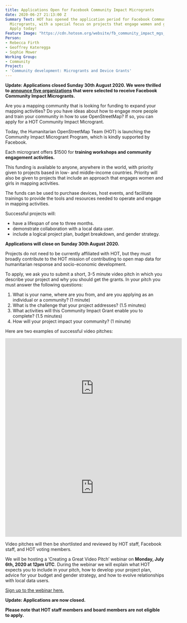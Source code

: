 ```yaml
---
title: Applications Open for Facebook Community Impact Microgrants
date: 2020-06-27 21:13:00 Z
Summary Text: HOT has opened the application period for Facebook Community Impact
  Microgrants, with a special focus on projects that engage women and girls in mapping.
  Apply today!
Feature Image: "https://cdn.hotosm.org/website/fb_community_impact_mgs_v1_720.png"
Person:
- Rebecca Firth
- Geoffrey Kateregga
- Sophie Mower
Working Group:
- Community
Project:
- 'Community development: Microgrants and Device Grants'
---
```


**Update: Applications closed Sunday 30th August 2020. We were thrilled to [announce five organizations](https://www.hotosm.org/updates/five-openstreetmap-communities-receive-facebook-community-impact-microgrants/) that were selected to receive Facebook Community Impact Microgrants.**

Are you a mapping community that is looking for funding to expand your mapping activities? Do you have ideas about how to engage more people and train your community in how to use OpenStreetMap? If so, you can apply for a HOT Community Impact Microgrant. 

Today, the Humanitarian OpenStreetMap Team (HOT) is launching the Community Impact Microgrant Program, which is kindly supported by Facebook. 

Each microgrant offers $1500 for **training workshops and community engagement activities.**  

This funding is available to anyone, anywhere in the world, with priority given to projects based in low- and middle-income countries. Priority will also be given to projects that include an approach that engages women and girls in mapping activities. 

The funds can be used to purchase devices, host events, and facilitate trainings to provide the tools and resources needed to operate and engage in mapping activities.

Successful projects will: 
* have a lifespan of one to three months.
* demonstrate collaboration with a local data user.
* include a logical project plan, budget breakdown, and gender strategy.

**Applications will close on Sunday 30th August 2020.**

Projects do not need to be currently affiliated with HOT, but they must broadly contribute to the HOT mission of contributing to open map data for humanitarian response and socio-economic development.
 
To apply, we ask you to submit a short, 3-5 minute video pitch in which you describe your project and why you should get the grants. In your pitch you must answer the following questions: 
1. What is your name, where are you from, and are you applying as an individual or a community? (1 minute)
2. What is the challenge that your project addresses? (1.5 minutes)
3. What activities will this Community Impact Grant enable you to complete? (1.5 minutes)
4. How will your project impact your community? (1 minute)

Here are two examples of successful video pitches:

<iframe width="560" height="315" src="https://www.youtube.com/embed/QxBNl_iOsVg" frameborder="0" allow="accelerometer; autoplay; encrypted-media; gyroscope; picture-in-picture" allowfullscreen></iframe>

<iframe width="560" height="315" src="https://www.youtube.com/embed/EQ54NESoIX4" frameborder="0" allow="accelerometer; autoplay; encrypted-media; gyroscope; picture-in-picture" allowfullscreen></iframe>

Video pitches will then be shortlisted and reviewed by HOT staff, Facebook staff, and HOT voting members. 

We will be hosting a ‘Creating a Great Video Pitch’ webinar on **Monday, July 6th, 2020 at 12pm UTC**. During the webinar we will explain what HOT expects you to include in your pitch, how to develop your project plan, advice for your budget and gender strategy, and how to evolve relationships with local data users. 

[Sign up to the webinar here.](https://www.eventbrite.com/e/creating-a-great-video-pitch-tickets-110969954120)

**Update: Applications are now closed.**

**Please note that HOT staff members and board members are not eligible to apply.**




